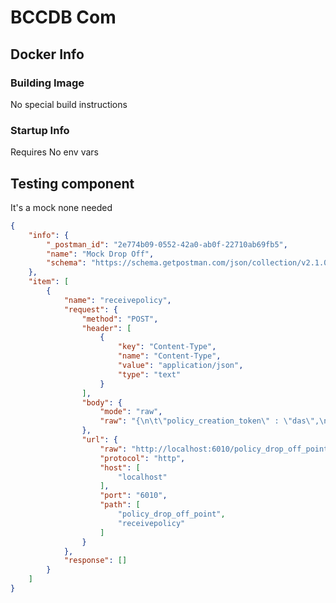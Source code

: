 # BCCDB Com


## Docker Info

### Building Image
No special build instructions

### Startup Info
Requires No env vars

## Testing component

It's a mock none needed
```json
{
	"info": {
		"_postman_id": "2e774b09-0552-42a0-ab0f-22710ab69fb5",
		"name": "Mock Drop Off",
		"schema": "https://schema.getpostman.com/json/collection/v2.1.0/collection.json"
	},
	"item": [
		{
			"name": "receivepolicy",
			"request": {
				"method": "POST",
				"header": [
					{
						"key": "Content-Type",
						"name": "Content-Type",
						"value": "application/json",
						"type": "text"
					}
				],
				"body": {
					"mode": "raw",
					"raw": "{\n\t\"policy_creation_token\" : \"das\",\n\t\"policy_blockchain_location\" : \"kaptal\"\n}"
				},
				"url": {
					"raw": "http://localhost:6010/policy_drop_off_point/receivepolicy",
					"protocol": "http",
					"host": [
						"localhost"
					],
					"port": "6010",
					"path": [
						"policy_drop_off_point",
						"receivepolicy"
					]
				}
			},
			"response": []
		}
	]
}
```